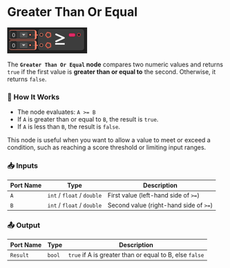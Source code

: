 # Greater Than Or Equal

![](../../images/node-reference/greater-than-or-equal.png)

The **`Greater Than Or Equal` node** compares two numeric values and returns `true` if the first value is **greater than or equal to** the second. Otherwise, it returns `false`.

### 🔧 How It Works

- The node evaluates: `A >= B`
- If `A` is greater than or equal to `B`, the result is `true`.
- If `A` is less than `B`, the result is `false`.

This node is useful when you want to allow a value to meet or exceed a condition, such as reaching a score threshold or limiting input ranges.

### 📥 Inputs

| Port Name | Type               | Description                                    |
|-----------|--------------------|------------------------------------------------|
| `A`       | `int` / `float` / `double` | First value (left-hand side of `>=`)             |
| `B`       | `int` / `float` / `double` | Second value (right-hand side of `>=`)            |

### 📤 Output

| Port Name | Type  | Description                                             |
|-----------|-------|---------------------------------------------------------|
| `Result`  | `bool`| `true` if A is greater than or equal to B, else `false` |